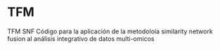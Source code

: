 # TFM
TFM SNF 
Código para la aplicación de la metodoloía similarity network fusion al análisis integrativo de datos multi-omicos
